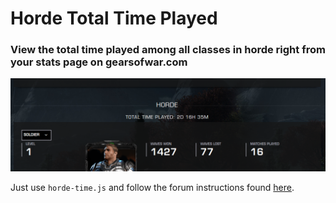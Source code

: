 # Horde Total Time Played

### View the total time played among all classes in horde right from your stats page on gearsofwar.com

![demo](https://github.com/TheanosLearning/HordeTotalTimePlayed/raw/master/images/total-time-played.png)

Just use ```horde-time.js``` and follow the forum instructions found [here](https://gearsofwar.com/en-us/forums/e9b54fc61eb74ad783d533ca502b0132/threads/horde-stats-total-time-played-javascript/e04bdb8c-d921-4a46-83bd-336d8618564c/posts).
